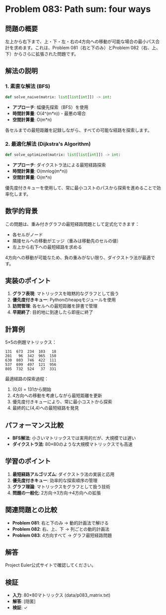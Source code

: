 # Problem 083: Path sum: four ways

## 問題の概要

左上から右下まで、上・下・左・右の4方向への移動が可能な場合の最小パス合計を求めます。これは、Problem 081（右と下のみ）とProblem 082（右、上、下）からさらに拡張された問題です。

## 解法の説明

### 1. 素直な解法 (BFS)

```python
def solve_naive(matrix: list[list[int]]) -> int:
```

- **アプローチ**: 幅優先探索（BFS）を使用
- **時間計算量**: O(4^(m*n)) - 最悪の場合
- **空間計算量**: O(m*n)

各セルまでの最短距離を記録しながら、すべての可能な経路を探索します。

### 2. 最適化解法 (Dijkstra's Algorithm)

```python
def solve_optimized(matrix: list[list[int]]) -> int:
```

- **アプローチ**: ダイクストラ法による最短経路探索
- **時間計算量**: O(m*n*log(m*n))
- **空間計算量**: O(m*n)

優先度付きキューを使用して、常に最小コストのパスから探索を進めることで効率化します。

## 数学的背景

この問題は、重み付きグラフの最短経路問題として定式化できます：
- 各セルがノード
- 隣接セルへの移動がエッジ（重みは移動先のセルの値）
- 左上から右下への最短経路を求める

4方向への移動が可能なため、負の重みがない限り、ダイクストラ法が最適です。

## 実装のポイント

1. **グラフ表現**: マトリックスを暗黙的なグラフとして扱う
2. **優先度付きキュー**: Pythonのheapqモジュールを使用
3. **訪問管理**: 各セルへの最短距離を辞書で管理
4. **早期終了**: 目的地に到達したら即座に終了

## 計算例

5×5の例題マトリックス：
```
131  673  234  103   18
201   96  342  965  150
630  803  746  422  111
537  699  497  121  956
805  732  524   37  331
```

最適経路の探索過程：
1. (0,0) = 131から開始
2. 4方向への移動を考慮しながら最短距離を更新
3. 優先度付きキューにより、常に最小コストから探索
4. 最終的に(4,4)への最短経路を発見

## パフォーマンス比較

- **BFS解法**: 小さいマトリックスでは実用的だが、大規模では遅い
- **ダイクストラ法**: 80×80のような大規模マトリックスでも高速

## 学習のポイント

1. **最短経路アルゴリズム**: ダイクストラ法の実装と応用
2. **優先度付きキュー**: 効率的な探索順序の管理
3. **グラフ理論**: マトリックスをグラフとして扱う技術
4. **問題の一般化**: 2方向→3方向→4方向への拡張

## 関連問題との比較

- **Problem 081**: 右と下のみ → 動的計画法で解ける
- **Problem 082**: 右、上、下 → 列ごとの動的計画法
- **Problem 083**: 4方向すべて → グラフ最短経路問題

## 解答

Project Euler公式サイトで確認してください。

## 検証

- **入力**: 80×80マトリックス (data/p083_matrix.txt)
- **解答**: [隠匿]
- **検証**: ✓

